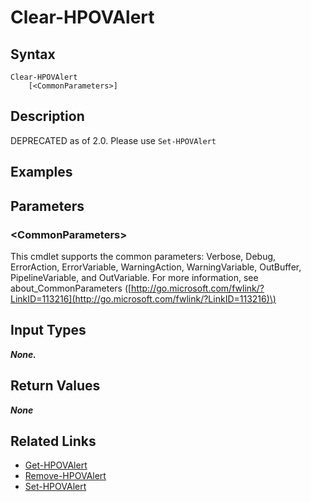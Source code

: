 ﻿---
description: 
---

# Clear-HPOVAlert

## Syntax

```text
Clear-HPOVAlert
    [<CommonParameters>]
```

## Description

DEPRECATED as of 2.0.  Please use `Set-HPOVAlert`
## Examples

## Parameters

### &lt;CommonParameters&gt;

This cmdlet supports the common parameters: Verbose, Debug, ErrorAction, ErrorVariable, WarningAction, WarningVariable, OutBuffer, PipelineVariable, and OutVariable. For more information, see about\_CommonParameters \([http://go.microsoft.com/fwlink/?LinkID=113216](http://go.microsoft.com/fwlink/?LinkID=113216)\)

## Input Types

_**None.**_



## Return Values

_**None**_



## Related Links

* [Get-HPOVAlert](get-hpovalert.md)
* [Remove-HPOVAlert](remove-hpovalert.md)
* [Set-HPOVAlert](set-hpovalert.md)
